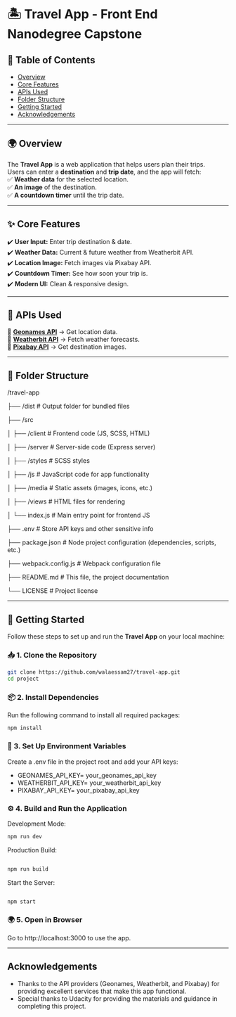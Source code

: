 # 🏝️ Travel App - Front End Nanodegree Capstone

## 📑 Table of Contents
- [Overview](#-overview)
- [Core Features](#-core-features)
- [APIs Used](#-apis-used)
- [Folder Structure](#-folder-structure)
- [Getting Started](#-getting-started)
- [Acknowledgements](#acknowledgements)


---

## 🌍 Overview  
The **Travel App** is a web application that helps users plan their trips.  
Users can enter a **destination** and **trip date**, and the app will fetch:  
✅ **Weather data** for the selected location.  
✅ **An image** of the destination.  
✅ **A countdown timer** until the trip date.  

---

## ✨ Core Features  
✔️ **User Input:** Enter trip destination & date.  
✔️ **Weather Data:** Current & future weather from Weatherbit API.  
✔️ **Location Image:** Fetch images via Pixabay API.  
✔️ **Countdown Timer:** See how soon your trip is.  
✔️ **Modern UI:** Clean & responsive design.  

---

## 🔗 APIs Used  
🔹 **[Geonames API](http://www.geonames.org/)** → Get location data.  
🔹 **[Weatherbit API](https://www.weatherbit.io/)** → Fetch weather forecasts.  
🔹 **[Pixabay API](https://pixabay.com/api/docs/)** → Get destination images.  

---

## 📂 Folder Structure  
/travel-app

  ├── /dist              # Output folder for bundled files
  
  ├── /src
  
  │   ├── /client        # Frontend code (JS, SCSS, HTML)
  
  │   ├── /server        # Server-side code (Express server)
  
  │   ├── /styles        # SCSS styles
  
  │   ├── /js            # JavaScript code for app functionality
  
  │   ├── /media         # Static assets (images, icons, etc.)
  
  │   ├── /views         # HTML files for rendering
  
  │   └── index.js       # Main entry point for frontend JS
  
  ├── .env               # Store API keys and other sensitive info
  
  ├── package.json       # Node project configuration (dependencies, scripts, etc.)
  
  ├── webpack.config.js  # Webpack configuration file
  
  ├── README.md          # This file, the project documentation
  
  └── LICENSE            # Project license


---
## 🚀 Getting Started  

Follow these steps to set up and run the **Travel App** on your local machine:  

### 📥 1. Clone the Repository  
```bash
git clone https://github.com/walaessam27/travel-app.git
cd project
```
### 📦 2. Install Dependencies
Run the following command to install all required packages:

```bash
npm install
```

### 🔑 3. Set Up Environment Variables
Create a .env file in the project root and add your API keys:

* GEONAMES_API_KEY= your_geonames_api_key
* WEATHERBIT_API_KEY= your_weatherbit_api_key
* PIXABAY_API_KEY= your_pixabay_api_key


### ⚙️ 4. Build and Run the Application
Development Mode:

```bash
npm run dev
```

Production Build:
```bash 

npm run build
```

Start the Server:

```bash 

npm start

```

### 🌍 5. Open in Browser
Go to http://localhost:3000 to use the app.

---
## Acknowledgements
* Thanks to the API providers (Geonames, Weatherbit, and Pixabay) for providing excellent services that make this app functional.
* Special thanks to Udacity for providing the materials and guidance in completing this project.
